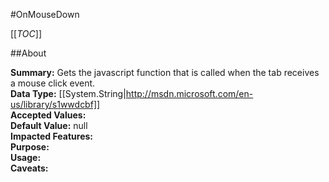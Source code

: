 #OnMouseDown

[[_TOC_]]

##About

**Summary:**  Gets the javascript function that is called when the tab receives a mouse click event.   
**Data Type:** [[System.String|http://msdn.microsoft.com/en-us/library/s1wwdcbf]]  
**Accepted Values:**   
**Default Value:** null  
**Impacted Features:**   
**Purpose:**   
**Usage:**   
**Caveats:**   

